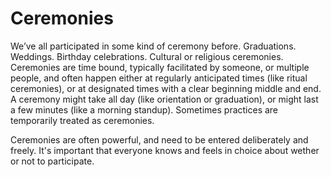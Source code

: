 # Ceremonies

We’ve all participated in some kind of ceremony before. Graduations. Weddings. Birthday celebrations. Cultural or religious ceremonies. Ceremonies are time bound, typically facilitated by someone, or multiple people, and often happen either at regularly anticipated times (like ritual ceremonies), or at designated times with a clear beginning middle and end. A ceremony might take all day (like orientation or graduation), or might last a few minutes (like a morning standup). Sometimes practices are temporarily treated as ceremonies.

Ceremonies are often powerful, and need to be entered deliberately and freely. It's important that everyone knows and feels in choice about wether or not to participate.
